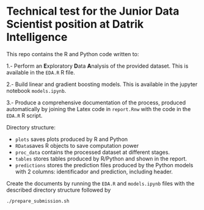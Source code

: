 # Technical test for the Junior Data Scientist position at Datrik Intelligence

This repo contains the R and Python code written to:

1.- Perform an **E**xploratory **D**ata **A**nalysis of the provided dataset. This is available in the `EDA.R` R file.

2.- Build linear and gradient boosting models. This is available in the jupyter notebook `models.ipynb`.

3.- Produce a comprehensive documentation of the process, produced automatically by joining the Latex code in `report.Rnw` with the code in the `EDA.R` R script.

Directory structure:

* `plots` saves plots produced by R and Python
* `RData`saves R objects to save computation power
* `proc_data` contains the processed dataset at different stages.
* `tables` stores tables produced by R/Python and shown in the report.
* `predictions` stores the prediction files produced by the Python models with 2 columns: identificador and prediction, including header.

Create the documents by running the `EDA.R` and `models.ipynb` files with the described directory structure followed by
```
./prepare_submission.sh
```
